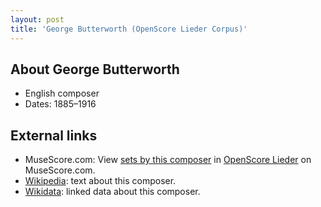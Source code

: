 ```yaml
---
layout: post
title: 'George Butterworth (OpenScore Lieder Corpus)'
---
```


## About George Butterworth

- English composer
- Dates: 1885–1916

## External links

- MuseScore.com: View [sets by this composer] in [OpenScore Lieder] on MuseScore.com.
- [Wikipedia]: text about this composer.
- [Wikidata]: linked data about this composer.

[Wikipedia]: https://en.wikipedia.org/wiki/George_Butterworth
[Wikidata]: https://www.wikidata.org/wiki/Q774863
[sets by this composer]: https://musescore.com/openscore-lieder-corpus/sets?order=title&text=Butterworth,+George
[OpenScore Lieder]: https://musescore.com/openscore-lieder-corpus

